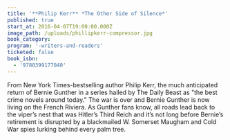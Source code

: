 ```yaml
---
title: '**Philip Kerr** *The Other Side of Silence*'
published: true
start_at: 2016-04-07T19:00:00.000Z
image_path: /uploads/phillipkerr-compressor.jpg
book_category:
program: '-writers-and-readers'
ticketed: false
book_isbn:
  - '9780399177040'
---
```



From New York Times-bestselling author Philip Kerr, the much anticipated return of Bernie Gunther in a series hailed by The Daily Beast as "the best crime novels around today." The war is over and Bernie Gunther is now living on the French Riviera. As Gunther fans know, all roads lead back to the viper’s nest that was Hitler’s Third Reich and it’s not long before Bernie’s retirement is disrupted by a blackmailed W. Somerset Maugham and Cold War spies lurking behind every palm tree.